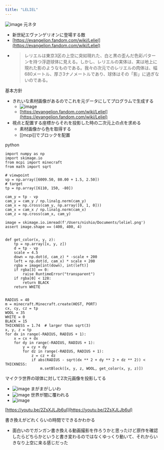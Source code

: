 ```yaml
---
title: "LELIEL"
---
```


![image](https://gyazo.com/227e09f357758240a4f0893a56c42161/thumb/1000)
元ネタ
- 新世紀エヴァンゲリオンに登場する敵
- [https://evangelion.fandom.com/wiki/Leliel](https://evangelion.fandom.com/wiki/Leliel)
- > レリエルは東京3区の上空に突如現れた、白と黒の歪んだ色彩パターンを持つ浮遊球体に見える。しかし、レリエルの実体は、実は地上に現れた影のようなものである。我々の次元でのレリエルの肉体は、幅680メートル、厚さ3ナノメートルであり、球体はその「影」に過ぎないのである。

基本方針
- きれいな素材画像があるのでこれを元データにしてプログラムで生成する
    - ![image](https://gyazo.com/c310b7f3146c6cb0dfd69dd38f99d85c/thumb/1000)
    - [https://evangelion.fandom.com/wiki/Leliel](https://evangelion.fandom.com/wiki/Leliel)
- 視点と配置する座標からそれを投影した時の二次元上の点を求める
    - 素材画像から色を取得する
    - [[mcpi]]でブロックを配置

python

```
import numpy as np
import skimage.io
from mcpi import minecraft
from math import sqrt

# viewpoint
vp = np.array([6009.50, 80.00 + 1.5, 2.50])
# target
tp = np.array([6110, 150, -80])

cam_y = tp - vp
cam_y = cam_y / np.linalg.norm(cam_y)
cam_x = np.cross(cam_y, np.array([0, 1, 0]))
cam_x = cam_x / np.linalg.norm(cam_x)
cam_z = np.cross(cam_x, cam_y)

image = skimage.io.imread(f'/Users/nishio/Documents/leliel.png')
assert image.shape == (400, 400, 4)


def get_color(x, y, z):
    tp = np.array([x, y, z])
    d = tp - vp
    scale = 4.5
    down = np.dot(d, cam_z) * -scale + 200
    left = np.dot(d, cam_x) * scale + 200
    rgba = image[int(down), int(left)]
    if rgba[3] == 0:
        raise RuntimeError("transparent")
    if rgba[0] < 128:
        return BLACK
    return WHITE


RADIUS = 40
m = minecraft.Minecraft.create(HOST, PORT)
cx, cy, cz = tp
WOOL = 35
WHITE = 0
BLACK = 15
THICKNESS = 1.74  # larger than sqrt(3)
x, y, z = tp
for dx in range(-RADIUS, RADIUS + 1):
    x = cx + dx
    for dy in range(-RADIUS, RADIUS + 1):
        y = cy + dy
        for dz in range(-RADIUS, RADIUS + 1):
            z = cz + dz
            if abs(RADIUS - sqrt(dx ** 2 + dy ** 2 + dz ** 2)) < THICKNESS:
                m.setBlock([x, y, z, WOOL, get_color(x, y, z)])
```


マイクラ世界の球体に対して2次元画像を投影してる
- ![image](https://gyazo.com/cfc9f423a4014242cc891598d13acbd8/thumb/1000)
まがまがしいわ
- ![image](https://gyazo.com/ed7f2a433cd7ee8ca641dd1596bf98dd/thumb/1000)
世界が闇に覆われる
- ![image](https://gyazo.com/d2289d068169d7ee7720699dbca93a39/thumb/1000)


[https://youtu.be/2ZsXJLJb6uI](https://youtu.be/2ZsXJLJb6uI)

書き換えがどれくらいの時間でできるかわかる
- 面白いのでガンガン書き換える動画撮影を作ろうかと思ったけど原作を確認したらどちらかというと書き変わるのではなくゆっくり動いて、それからいきなり上空に来る感じだった
